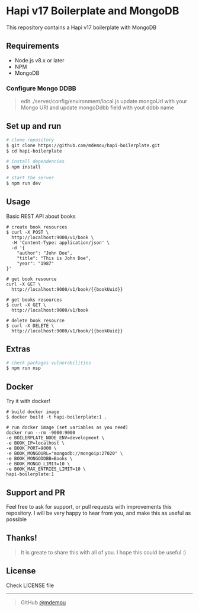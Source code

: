 # Hapi v17 Boilerplate and MongoDB
This repository contains a Hapi v17 boilerplate with MongoDB

## Requirements
* Node.js v8.x or later
* NPM
* MongoDB

### Configure Mongo DDBB
> edit ./server/config/environment/local.js 
> update mongoUrl with your Mongo URI and 
> update mongoDdbb field with yout ddbb name

## Set up and run
```sh
# clone repository
$ git clone https://github.com/mdemou/hapi-boilerplate.git
$ cd hapi-boilerplate

# install dependencies
$ npm install

# start the server
$ npm run dev
```

## Usage
Basic REST API about books

```
# create book resources 
$ curl -X POST \
  http://localhost:9000/v1/book \
  -H 'Content-Type: application/json' \
  -d '{
	"author": "John Doe",
	"title": "This is John Doe",
	"year": "1987"
}'

# get book resource
curl -X GET \
  http://localhost:9000/v1/book/{{bookUuid}}

# get books resources
$ curl -X GET \
  http://localhost:9000/v1/book
  
# delete book resource
$ curl -X DELETE \
  http://localhost:9000/v1/book/{{bookUuid}}
```

## Extras
```sh
# check packages vulnerabilities
$ npm run nsp
```

## Docker
Try it with docker!
```
# build docker image
$ docker build -t hapi-boilerplate:1 .

# run docker image (set variables as you need)
docker run --rm -9000:9000 
-e BOILERPLATE_NODE_ENV=development \
-e BOOK_IP=localhost \
-e BOOK_PORT=9000 \
-e BOOK_MONGOURL="mongodb://mongoip:27020" \
-e BOOK_MONGODDBB=Books \
-e BOOK_MONGO_LIMIT=10 \
-e BOOK_MAX_ENTRIES_LIMIT=10 \
hapi-boilerplate:1
```

## Support and PR
Feel free to ask for support, or pull requests with improvements this repository. I will be very happy to hear from you, and make this as useful as possible

## Thanks!
> It is greate to share this with all of you. I hope this could be useful :)

## License
Check LICENSE file

---
> GitHub [@mdemou](https://github.com/mdemou/)